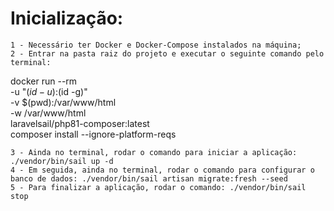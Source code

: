 # Inicialização:
    1 - Necessário ter Docker e Docker-Compose instalados na máquina;
    2 - Entrar na pasta raiz do projeto e executar o seguinte comando pelo terminal:

docker run --rm \
-u "$(id -u):$(id -g)" \
-v $(pwd):/var/www/html \
-w /var/www/html \
laravelsail/php81-composer:latest \
composer install --ignore-platform-reqs 

    3 - Ainda no terminal, rodar o comando para iniciar a aplicação: ./vendor/bin/sail up -d
    4 - Em seguida, ainda no terminal, rodar o comando para configurar o banco de dados: ./vendor/bin/sail artisan migrate:fresh --seed
    5 - Para finalizar a aplicação, rodar o comando: ./vendor/bin/sail stop